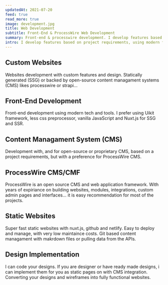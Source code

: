 ```yaml
---
updatedAt: 2021-07-20
feed: true
read_more: true
image: development.jpg
title: Web Development
subtitle: Front-End & ProcessWire Web Development
summary: Front-end & processwire development. I develop features based on a project requirements.
intro: I develop features based on project requirements, using modern front-end in combination with open-source platforms, processwire, github, netlify...
---
```


## Custom Websites
Websites development with custom features and design. Statically generated (SSG) or backed by open-source content managament systems (CMS) likes processwire or strapi...

## Front-End Development
Front-end development using modern tech and tools. I prefer using Uikit framework, less css preprocessor, vanilla JavaScript and Nuxt.js for SSG and SSR.

## Content Managament System (CMS)
Development with, and for open-source or proprietary CMS, based on a project requirements, but with a preference for ProcessWire CMS.

## ProcessWire CMS/CMF
ProcessWire is an open source CMS and web application framework. With years of expiriance on building websites, modules, integrations, custom admin pages and interfaces... it is easy recommendation for most of the projects.

## Static Websites
Super fast static websites with nuxt.js, github and netlify. Easy to deploy and manage, with very low maintaince costs. Git based content managament with makrdown files or pulling data from the APIs.

## Design Implementation
I can code your designs. If you are designer or have ready made designs, i can implement them for you as static pages on with CMS integration. Converting your designs and wireframes into fully functional websites.